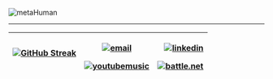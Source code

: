 

<!--
**Cassandra-White/Cassandra-White** is a ✨ _special_ ✨ repository because its `README.md` (this file) appears on your GitHub profile.

Here are some ideas to get you started:

- 🔭 I’m currently working on ...
- 🌱 I’m currently learning ...
- 👯 I’m looking to collaborate on ...
- 🤔 I’m looking for help with ...
- 💬 Ask me about ...
- 📫 How to reach me: ...
- 😄 Pronouns: ...
- ⚡ Fun fact: ...
-->
![metaHuman](https://github.com/Cassandra-White/Cassandra-White/blob/main/hd.gif)


---


<div align="center"> 

  | [![GitHub Streak](http://github-readme-streak-stats.herokuapp.com?user=Cassandra-White&theme=nord&hide_border=true&date_format=j%20M%5B%20Y%5D&ring=E07C36&background=000000&fire=DD5234&border=DD2727&currStreakNum=DDDDDD&stroke=FFFFFF4E&sideNums=DDDDDD&currStreakLabel=DD9659&sideLabels=DDDDDD&dates=DDDDDD)](https://git.io/streak-stats)|  <p> <a href="mailto:krissane.alexandre@gmail.com"><img src="https://img.icons8.com/color/96/000000/gmail.png" alt="email"/></a> </p>  <a href="https://music.youtube.com/channel/UC0MH_xTnmRQuXqOot6eM0VA?feature=share"><img src="https://img.icons8.com/color/96/000000/youtube-music.png" alt="youtubemusic"/></a>|  <p> <a href="https://www.linkedin.com/in/alexandre-krissane"><img src="https://img.icons8.com/color/96/000000/linkedin.png" alt="linkedin"/></a></p>  <a href="mailto:cassandra#2528"><img src="https://img.icons8.com/color/96/000000/battle-net.png" alt="battle.net"/></a></div>
|----------|:-------------:|------:|
 </span>
</div>




    


  
 
